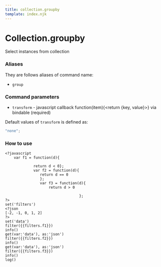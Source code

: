 ```yaml
---
title: collection.groupby
template: index.njk
---
```


# Collection.groupby

Select instances from collection

### Aliases

They are follows aliases of command name:

- `group`

### Command parameters

- `transform` - javascript callback function(item){<return {key, value}>} via bindable (required)

Default values of `transform` is defined as:

```js
"none";
```

### How to use

```dps
<?javascript
    var f1 = function(d){

             return d < 0};
             var f2 = function(d){
                return d == 0
                };
                var f3 = function(d){
                    return d > 0

                                  };
?>
set('filters')
<?json
[-2, -1, 0, 1, 2]
?>
set('data')
filter({{filters.f1}})
info()
get(var:'data'), as:'json')
filter({{filters.f2}})
info()
get(var:'data'), as:'json')
filter({{filters.f3}})
info()
log()


```

